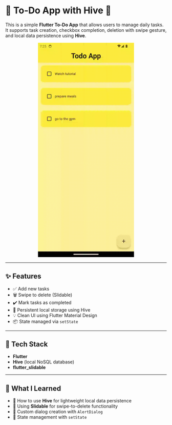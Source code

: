 # 📝 To-Do App with Hive 🐝

This is a simple **Flutter To-Do App** that allows users to manage daily tasks.  
It supports task creation, checkbox completion, deletion with swipe gesture, and local data persistence using **Hive**.

<p align="center">
  <img src="assets/app-demo.gif" width="300" />
</p>

---

## ✨ Features

- ✅ Add new tasks  
- 🗑️ Swipe to delete (Slidable)  
- ✔️ Mark tasks as completed  
- 💾 Persistent local storage using Hive  
- 💡 Clean UI using Flutter Material Design  
- 📦 State managed via `setState`

---

## 🔧 Tech Stack

- **Flutter**
- **Hive** (local NoSQL database)
- **flutter_slidable**

---

## 🎯 What I Learned

- 🔸 How to use **Hive** for lightweight local data persistence  
- 🔸 Using **Slidable** for swipe-to-delete functionality  
- 🔸 Custom dialog creation with `AlertDialog`   
- 🔸 State management with `setState`  